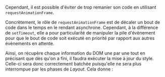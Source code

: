 Cependant, il est possible d'éviter de trop remanier son code en utilisant `requestAnimationFrame`.

Concrètement, le rôle de `requestAnimationFrame` est de décaler un bout de code dans le temps en le rendant asynchrone. Cependant, à la différence de `setTimeout`, elle a pour particularité de manipuler la pile d'évènement pour que le bout de code soit exécuté en priorité par rapport aux autres évènements en attente.

Ainsi, on récupère chaque information du DOM une par une tout en précisant que dès qu'on a fini, il faudra exécuter la mise à jour du style. Celle-ci sera donc correctement batchée puisqu'elle ne sera plus interrompue par les phases de _Layout_. Cela donne&nbsp;:
